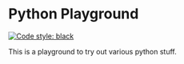 # Python Playground

[![Code style: black](https://img.shields.io/badge/code%20style-black-000000.svg)](https://github.com/psf/black)

This is a playground to try out various python stuff.
